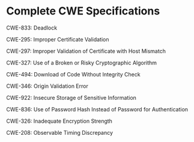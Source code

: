 

# Complete CWE Specifications

CWE-833: Deadlock

CWE-295: Improper Certificate Validation

CWE-297: Improper Validation of Certificate with Host Mismatch

CWE-327: Use of a Broken or Risky Cryptographic Algorithm

CWE-494: Download of Code Without Integrity Check

CWE-346: Origin Validation Error

CWE-922: Insecure Storage of Sensitive Information

CWE-836: Use of Password Hash Instead of Password for Authentication

CWE-326: Inadequate Encryption Strength

CWE-208: Observable Timing Discrepancy
